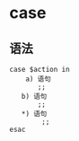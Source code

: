 # case

## 语法

```
case $action in
    a) 语句
       ;;
   b) 语句
       ;;
   *) 语句
        ;;
esac
```